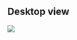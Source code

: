<h2>Desktop view</h2>
<img src="https://github.com/user-attachments/assets/8b54d94d-0c72-4e39-b54e-c13568285861"/>



